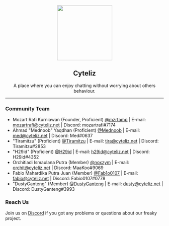 <div align="center">
  <img src="https://api.cyteliz.net/assets/images/logo.png" width="175">
  <h2>Cyteliz</h2>
  <p>A place where you can enjoy chatting without worrying about others behaviour.</p>
</div>

<hr />

### Community Team
- Mozart Rafi Kurniawan (Founder, Proficient) [@mzrtamp](https://github.com/mzrtamp) | E-mail: mozartrafi@cyteliz.net | Discord: mozartrafi#7174
- Ahmad "Mednoob" Yaqdhan (Proficient) [@Mednoob](https://github.com/Mednoob) | E-mail: med@cyteliz.net | Discord: Med#0637
- "Tiramitzu" (Proficient) [@Tiramitzu](https://github.com/Tiramitzu) | E-mail: tira@cyteliz.net | Discord: Tiramitzu#2853
- "H29id" (Proficient) [@H29id](https://github.com/H29id) | E-mail: h29id@cyteliz.net | Discord: H29id#4352
- Orchitiadi Ismaulana Putra (Member) [@noxzym](https://github.com/noxzym) | E-mail: orchit@cyteliz.net | Discord: MaaKoo#9069
- Fabio Mahardika Putra Juan (Member) [@Fab1o0107](https://github.com/Fab1o0107) | E-mail: fabio@cyteliz.net | Discord: Fabio0107#0778
- "DustyGanteng" (Member) [@DustyGanteng](https://github.com/DustyGanteng) | E-mail: dusty@cyteliz.net | Discord: DustyGanteng#3993

### Reach Us
<p>Join us on <a href="https://cyteliz.net/discord">Discord</a> if you got any problems or questions about our freaky project.</p>
